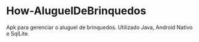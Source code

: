# How-AluguelDeBrinquedos
Apk para gerenciar o aluguel de brinquedos. Utilizado Java, Android Nativo e SqlLite.
